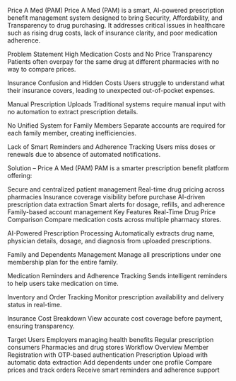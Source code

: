 Price A Med (PAM)
Price A Med (PAM) is a smart, AI-powered prescription benefit management system designed to bring Security, Affordability, and Transparency to drug purchasing. It addresses critical issues in healthcare such as rising drug costs, lack of insurance clarity, and poor medication adherence.

Problem Statement
High Medication Costs and No Price Transparency
Patients often overpay for the same drug at different pharmacies with no way to compare prices.

Insurance Confusion and Hidden Costs
Users struggle to understand what their insurance covers, leading to unexpected out-of-pocket expenses.

Manual Prescription Uploads
Traditional systems require manual input with no automation to extract prescription details.

No Unified System for Family Members
Separate accounts are required for each family member, creating inefficiencies.

Lack of Smart Reminders and Adherence Tracking
Users miss doses or renewals due to absence of automated notifications.

Solution – Price A Med (PAM)
PAM is a smarter prescription benefit platform offering:

Secure and centralized patient management
Real-time drug pricing across pharmacies
Insurance coverage visibility before purchase
AI-driven prescription data extraction
Smart alerts for dosage, refills, and adherence
Family-based account management
Key Features
Real-Time Drug Price Comparison
Compare medication costs across multiple pharmacy stores.

AI-Powered Prescription Processing
Automatically extracts drug name, physician details, dosage, and diagnosis from uploaded prescriptions.

Family and Dependents Management
Manage all prescriptions under one membership plan for the entire family.

Medication Reminders and Adherence Tracking
Sends intelligent reminders to help users take medication on time.

Inventory and Order Tracking
Monitor prescription availability and delivery status in real-time.

Insurance Cost Breakdown
View accurate cost coverage before payment, ensuring transparency.

Target Users
Employers managing health benefits
Regular prescription consumers
Pharmacies and drug stores
Workflow Overview
Member Registration with OTP-based authentication
Prescription Upload with automatic data extraction
Add dependents under one profile
Compare prices and track orders
Receive smart reminders and adherence support
